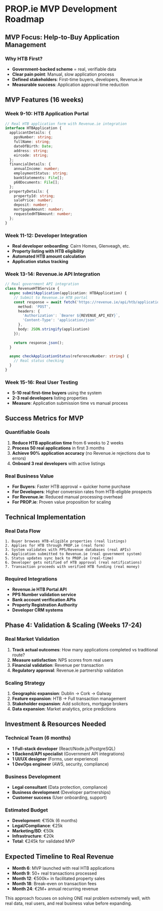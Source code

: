 # PROP.ie MVP Development Roadmap

## MVP Focus: Help-to-Buy Application Management

### Why HTB First?
- **Government-backed scheme** = real, verifiable data
- **Clear pain point**: Manual, slow application process
- **Defined stakeholders**: First-time buyers, developers, Revenue.ie
- **Measurable success**: Application approval time reduction

## MVP Features (16 weeks)

### Week 9-10: HTB Application Portal
```typescript
// Real HTB application form with Revenue.ie integration
interface HTBApplication {
  applicantDetails: {
    ppsNumber: string;
    fullName: string;
    dateOfBirth: Date;
    address: string;
    eircode: string;
  };
  financialDetails: {
    annualIncome: number;
    employmentStatus: string;
    bankStatements: File[];
    p60Documents: File[];
  };
  propertyDetails: {
    propertyId: string;
    salePrice: number;
    deposit: number;
    mortgageAmount: number;
    requestedHTBAmount: number;
  };
}
```

### Week 11-12: Developer Integration
- **Real developer onboarding**: Cairn Homes, Glenveagh, etc.
- **Property listing with HTB eligibility**
- **Automated HTB amount calculation**
- **Application status tracking**

### Week 13-14: Revenue.ie API Integration
```typescript
// Real government API integration
class RevenueHTBService {
  async submitApplication(application: HTBApplication) {
    // Submit to Revenue.ie HTB portal
    const response = await fetch('https://revenue.ie/api/htb/applications', {
      method: 'POST',
      headers: {
        'Authorization': `Bearer ${REVENUE_API_KEY}`,
        'Content-Type': 'application/json'
      },
      body: JSON.stringify(application)
    });
    
    return response.json();
  }
  
  async checkApplicationStatus(referenceNumber: string) {
    // Real status checking
  }
}
```

### Week 15-16: Real User Testing
- **5-10 real first-time buyers** using the system
- **2-3 real developers** listing properties
- **Measure**: Application submission time vs manual process

## Success Metrics for MVP

### Quantifiable Goals
1. **Reduce HTB application time** from 6 weeks to 2 weeks
2. **Process 50 real applications** in first 3 months
3. **Achieve 90% application accuracy** (no Revenue.ie rejections due to errors)
4. **Onboard 3 real developers** with active listings

### Real Business Value
- **For Buyers**: Faster HTB approval = quicker home purchase
- **For Developers**: Higher conversion rates from HTB-eligible prospects  
- **For Revenue.ie**: Reduced manual processing overhead
- **For PROP.ie**: Proven value proposition for scaling

## Technical Implementation

### Real Data Flow
```
1. Buyer browses HTB-eligible properties (real listings)
2. Applies for HTB through PROP.ie (real form)
3. System validates with PPS/Revenue databases (real APIs)
4. Application submitted to Revenue.ie (real government system)
5. Status updates sync back to PROP.ie (real-time)
6. Developer gets notified of HTB approval (real notifications)
7. Transaction proceeds with verified HTB funding (real money)
```

### Required Integrations
- **Revenue.ie HTB Portal API**
- **PPS Number validation service**
- **Bank account verification APIs**
- **Property Registration Authority**
- **Developer CRM systems**

## Phase 4: Validation & Scaling (Weeks 17-24)

### Real Market Validation
1. **Track actual outcomes**: How many applications completed vs traditional route?
2. **Measure satisfaction**: NPS scores from real users
3. **Financial validation**: Revenue per transaction
4. **Regulatory approval**: Revenue.ie partnership validation

### Scaling Strategy
1. **Geographic expansion**: Dublin → Cork → Galway
2. **Feature expansion**: HTB → Full transaction management
3. **Stakeholder expansion**: Add solicitors, mortgage brokers
4. **Data expansion**: Market analytics, price predictions

## Investment & Resources Needed

### Technical Team (6 months)
- **1 Full-stack developer** (React/Node.js/PostgreSQL)
- **1 Backend/API specialist** (Government API integrations)
- **1 UI/UX designer** (Forms, user experience)
- **1 DevOps engineer** (AWS, security, compliance)

### Business Development
- **Legal consultant** (Data protection, compliance)
- **Business development** (Developer partnerships)
- **Customer success** (User onboarding, support)

### Estimated Budget
- **Development**: €150k (6 months)
- **Legal/Compliance**: €25k
- **Marketing/BD**: €50k
- **Infrastructure**: €20k
- **Total**: €245k for validated MVP

## Expected Timeline to Real Revenue

- **Month 6**: MVP launched with real HTB applications
- **Month 9**: 50+ real transactions processed
- **Month 12**: €500k+ in facilitated property sales
- **Month 18**: Break-even on transaction fees
- **Month 24**: €2M+ annual recurring revenue

This approach focuses on solving ONE real problem extremely well, with real data, real users, and real business value before expanding.